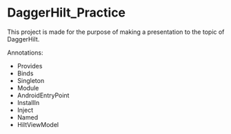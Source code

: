 # DaggerHilt_Practice

This project is made for the purpose of making a presentation to the topic of DaggerHilt.

Annotations:
- Provides
- Binds
- Singleton
- Module
- AndroidEntryPoint
- InstallIn
- Inject
- Named
- HiltViewModel
